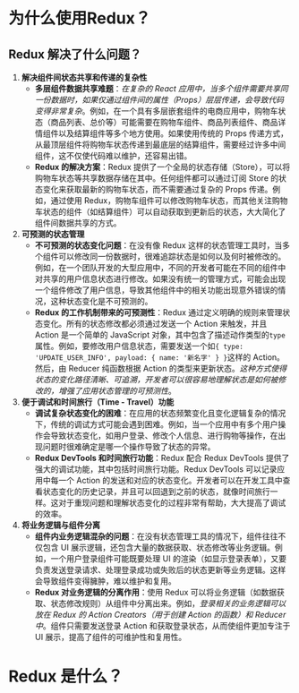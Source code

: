 # 为什么使用Redux？
## Redux 解决了什么问题？
1. **解决组件间状态共享和传递的复杂性**
    - **多层组件数据共享难题**：*在复杂的 React 应用中，当多个组件需要共享同一份数据时，如果仅通过组件间的属性（Props）层层传递，会导致代码变得非常复杂*。例如，在一个具有多层嵌套组件的电商应用中，购物车状态（商品列表、总价等）可能需要在购物车组件、商品列表组件、商品详情组件以及结算组件等多个地方使用。如果使用传统的 Props 传递方式，从最顶层组件将购物车状态传递到最底层的结算组件，需要经过许多中间组件，这不仅使代码难以维护，还容易出错。
    - **Redux 的解决方案**：Redux 提供了一个全局的状态存储（Store），可以将购物车状态等共享数据存储在其中。任何组件都可以通过订阅 Store 的状态变化来获取最新的购物车状态，而不需要通过复杂的 Props 传递。例如，通过使用 Redux，购物车组件可以修改购物车状态，而其他关注购物车状态的组件（如结算组件）可以自动获取到更新后的状态，大大简化了组件间数据共享的方式。
2. **可预测的状态管理**
    - **不可预测的状态变化问题**：在没有像 Redux 这样的状态管理工具时，当多个组件可以修改同一份数据时，很难追踪状态是如何以及何时被修改的。例如，在一个团队开发的大型应用中，不同的开发者可能在不同的组件中对共享的用户信息状态进行修改。如果没有统一的管理方式，可能会出现一个组件修改了用户信息，导致其他组件中的相关功能出现意外错误的情况，这种状态变化是不可预测的。
    - **Redux 的工作机制带来的可预测性**：Redux 通过定义明确的规则来管理状态变化。所有的状态修改都必须通过发送一个 Action 来触发，并且 Action 是一个简单的 JavaScript 对象，其中包含了描述动作类型的`type`属性。例如，要修改用户信息状态，需要发送一个如`{ type: 'UPDATE_USER_INFO', payload: { name: '新名字' } }`这样的 Action。然后，由 Reducer 纯函数根据 Action 的类型来更新状态。*这种方式使得状态的变化路径清晰、可追溯，开发者可以很容易地理解状态是如何被修改的，增强了应用状态管理的可预测性*。
3. **便于调试和时间旅行（Time - Travel）功能**
    - **调试复杂状态变化的困难**：在应用的状态频繁变化且变化逻辑复杂的情况下，传统的调试方式可能会遇到困难。例如，当一个应用中有多个用户操作会导致状态变化，如用户登录、修改个人信息、进行购物等操作，在出现问题时很难确定是哪一个操作导致了状态的异常。
    - **Redux DevTools 和时间旅行功能**：Redux 配合 Redux DevTools 提供了强大的调试功能，其中包括时间旅行功能。Redux DevTools 可以记录应用中每一个 Action 的发送和对应的状态变化。开发者可以在开发工具中查看状态变化的历史记录，并且可以回退到之前的状态，就像时间旅行一样。这对于重现问题和理解状态变化的过程非常有帮助，大大提高了调试的效率。
4. **将业务逻辑与组件分离**
    - **组件内业务逻辑混杂的问题**：在没有状态管理工具的情况下，组件往往不仅包含 UI 展示逻辑，还包含大量的数据获取、状态修改等业务逻辑。例如，一个用户登录组件可能既要处理 UI 的渲染（如显示登录表单），又要负责发送登录请求、处理登录成功或失败后的状态更新等业务逻辑。这样会导致组件变得臃肿，难以维护和复用。
    - **Redux 对业务逻辑的分离作用**：使用 Redux 可以将业务逻辑（如数据获取、状态修改规则）从组件中分离出来。例如，*登录相关的业务逻辑可以放在 Redux 的 Action Creators（用于创建 Action 的函数）和 Reducer 中*。组件只需要发送登录 Action 和获取登录状态，从而使组件更加专注于 UI 展示，提高了组件的可维护性和复用性。

# Redux 是什么？